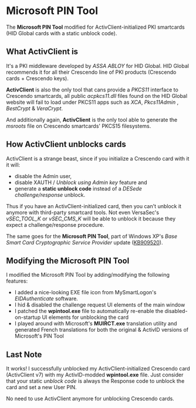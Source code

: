 # Microsoft PIN Tool
The **Microsoft PIN Tool** modified for ActivClient-initialized PKI smartcards (HID Global cards with a static unblock code).

## What ActivClient is
It's a PKI middleware developed by *ASSA ABLOY* for HID Global.
HID Global recommends it for all their Crescendo line of PKI products (Crescendo cards + Crescendo keys).

**ActivClient** is also the only tool that cans provide a *PKCS11* interface to Crescendo smartcards, all public *acpkcs11.dll* files found on the HID Global website will fail to load under PKCS11 apps such as *XCA*, *Pkcs11Admin* , *BestCrypt* & *VeraCrypt*.

And additionally again, **ActivClient** is the only tool able to generate the *msroots* file on Crescendo smartcards' PKCS15 filesystems.

## How ActivClient unblocks cards
ActivClient is a strange beast, since if you initialize a Crescendo card with it it will:
- disable the Admin user,
- disable XAUTH / *Unblock using Admin key* feature and
- generate a **static unblock code** instead of a *DESede challenge/response* unblock.

Thus if you have an ActivClient-initialized card, then you can't unblock it anymore with third-party smartcard tools.
Not even VersaSec's *vSEC_TOOL_K* or *vSEC_CMS_K* will be able to unblock it because they expect a challenge/response procedure.

The same goes for the **Microsoft PIN Tool**, part of Windows XP's *Base Smart Card Cryptographic Service Provider* update ([KB909520](https://www.catalog.update.microsoft.com/Search.aspx?q=KB909520)).

## Modifying the Microsoft PIN Tool
I modified the Microsoft PIN Tool by adding/modifying the following features:
- I added a nice-looking EXE file icon from MySmartLogon's *EIDAuthenticate* software.
- I hid & disabled the challenge request UI elements of the main window
- I patched the **wpintool.exe** file to automatically re-enable the disabled-on-startup UI elements for unblocking the card
- I played around with Microsoft's **MUIRCT.exe** translation utility and generated French translations for both the original & ActivID versions of Microsoft's PIN Tool

## Last Note
It works! I successfully unblocked my ActivClient-initialized Crescendo card (ActivClient v7) with my ActivID-modded **wpintool.exe** file.
Just consider that your static *unblock code* is always the Response code to unblock the card and set a new User PIN.

No need to use ActivClient anymore for unblocking Crescendo cards.
